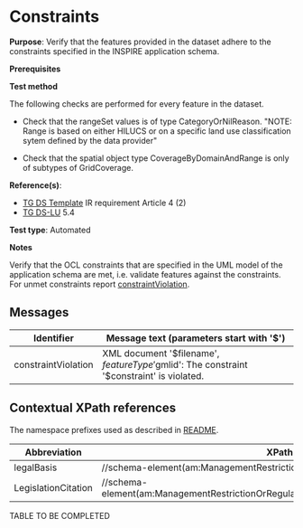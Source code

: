 # Constraints

**Purpose**: Verify that the features provided in the dataset adhere to the constraints specified in the INSPIRE application schema.

**Prerequisites**

**Test method**

The following checks are performed for every feature in the dataset.

* Check that the rangeSet values is of type CategoryOrNilReason.
"NOTE: Range is based on either HILUCS or on a specific land use classification sytem defined by the data provider"

* Check that the spatial object type CoverageByDomainAndRange is only of subtypes of GridCoverage.


**Reference(s)**: 

* [TG DS Template](./README.md#ref_TG_DS_tmpl) IR requirement Article 4 (2)
* [TG DS-LU](./README.md#ref_TG_DS_LU) 5.4

**Test type**: Automated

**Notes** 

Verify that the OCL constraints that are specified in the UML model of the application schema are met, i.e. validate features against the constraints. For unmet constraints report [constraintViolation](#constraintViolation).

## Messages

Identifier  |  Message text (parameters start with '$')
---------------------------------------------------------- | -------------------------------------------------------------------------
constraintViolation <a name="constraintViolation"/>  |  XML document '$filename', $featureType '$gmlid': The constraint '$constraint' is violated.

## Contextual XPath references

The namespace prefixes used as described in [README](./README.md#namespaces).

Abbreviation                                               |  XPath expression
---------------------------------------------------------- | -------------------------------------------------------------------------
legalBasis <a name="legalBasis"></a> 	| 	//schema-element(am:ManagementRestrictionOrRegulationZone)/am:legalBasis
LegislationCitation <a name="LegislationCitation"></a> 	| 	//schema-element(am:ManagementRestrictionOrRegulationZone)/am:legalBasis/base2:LegislationCitation

TABLE TO BE COMPLETED

